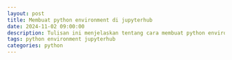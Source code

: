 ```yaml
---
layout: post
title: Membuat python environment di jupyterhub
date: 2024-11-02 09:00:00
description: Tulisan ini menjelaskan tentang cara membuat python environment di jupyterhub yang memiliki akses terbatas pada sistem operasinya
tags: python environment jupyterhub
categories: python
---
```


